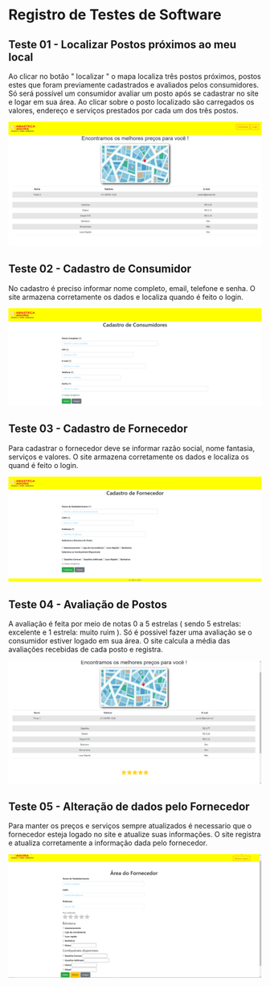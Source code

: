 # Registro de Testes de Software

## Teste 01 - Localizar Postos próximos ao meu local

Ao clicar no botão " localizar " o mapa localiza três postos próximos, postos estes que foram previamente cadastrados e avaliados pelos consumidores. Só será possível um consumidor avaliar um posto após se cadastrar no site e logar em sua área.
Ao clicar sobre o posto localizado são carregados os valores, endereço e serviços prestados por cada um dos três postos.

![Teste 1](img/registrodetestepostoslocalizados.png)


## Teste 02 - Cadastro de Consumidor

No cadastro é preciso informar nome completo, email, telefone e senha. O site armazena corretamente os dados e localiza quando é feito o login.

![Teste 2](img/registrodetestecadastroconumidor.png)


## Teste 03 - Cadastro de Fornecedor

Para cadastrar o fornecedor deve se informar razão social, nome fantasia, serviços e valores. O site armazena corretamente os dados e localiza os quand é feito o login.

![Teste 3](img/registrodetestecadastrofornecedor.png)


## Teste 04 - Avaliação de Postos

A avaliação é feita por meio de notas 0 a 5 estrelas ( sendo 5 estrelas: excelente  e 1 estrela: muito ruim ). Só é possivel fazer uma avaliação se o consumidor estiver logado em sua área. O site calcula a média das avaliações recebidas de cada posto e registra.

![Teste 4](img/registrodetesteavaliacaoposto1.png)


## Teste 05 - Alteração de dados pelo Fornecedor

Para manter os preços e serviços sempre atualizados é necessario que o fornecedor esteja logado no site e atualize suas informações. O site registra e atualiza corretamente a informação dada pelo fornecedor.

![Teste 5](img/registrodetestefornecedorlogado.png)















